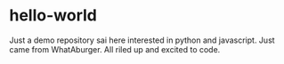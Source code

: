 # hello-world
Just a demo repository
sai here interested in python and javascript. Just came from WhatAburger. All riled up and excited to code.
